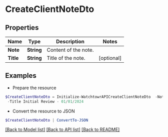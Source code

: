 # CreateClientNoteDto
## Properties

Name | Type | Description | Notes
------------ | ------------- | ------------- | -------------
**Note** | **String** | Content of the note. | 
**Title** | **String** | Title of the note. | [optional] 

## Examples

- Prepare the resource
```powershell
$CreateClientNoteDto = Initialize-WatchtowrAPICreateClientNoteDto  -Note Passed to the engineering team. Review on 01/07/2024 `
 -Title Initial Review - 01/01/2024
```

- Convert the resource to JSON
```powershell
$CreateClientNoteDto | ConvertTo-JSON
```

[[Back to Model list]](../README.md#documentation-for-models) [[Back to API list]](../README.md#documentation-for-api-endpoints) [[Back to README]](../README.md)

